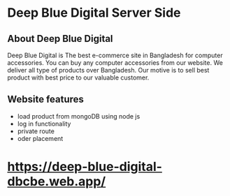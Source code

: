 # Deep Blue Digital Server Side

## About Deep Blue Digital
Deep Blue Digital is The best e-commerce site in Bangladesh for computer accessories. You can buy any computer accessories from our website. We deliver all type of products over Bangladesh. Our motive is to sell best product with best price to our valuable customer.

## Website features
- load product from mongoDB using node js
- log in functionality
- private route
- oder placement

# https://deep-blue-digital-dbcbe.web.app/